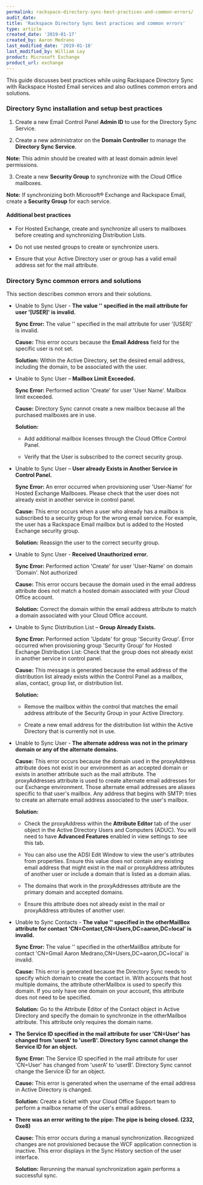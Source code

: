 ```yaml
---
permalink: rackspace-directory-sync-best-practices-and-common-errors/
audit_date:
title: 'Rackspace Directory Sync best practices and common errors'
type: article
created_date: '2019-01-17'
created_by: Aaron Medrano
last_modified_date: '2019-01-18'
last_modified_by: William Loy
product: Microsoft Exchange
product_url: exchange
---
```



This guide discusses best practices while using Rackspace Directory Sync with Rackspace Hosted Email services and also outlines common errors and solutions.

### Directory Sync installation and setup best practices

1. Create a new Email Control Panel **Admin ID** to use for the Directory Sync Service.

2. Create a new administrator on the **Domain Controller** to manage the **Directory Sync Service**.

  **Note:**  This admin should be created with at least domain admin level permissions.

3. Create a new **Security Group** to synchronize with the Cloud Office mailboxes.

  **Note:**  If synchronizing both  Microsoft&reg; Exchange and Rackspace Email, create a **Security Group** for each service.

#### Additional best practices

- For Hosted Exchange, create and synchronize all users to mailboxes before creating and synchronizing Distribution Lists.

- Do not use nested groups to create or synchronize users.

- Ensure that your Active Directory user or group has a valid email address set for the mail attribute.

### Directory Sync common errors and solutions

This section describes common errors and their solutions.

- Unable to Sync User - **The value '' specified in the mail attribute for user '[USER]' is invalid.**

    **Sync Error:** The value '' specified in the mail attribute for user '[USER]' is invalid.

    **Cause:** This error occurs because the **Email Address** field for the specific user is not set.

    **Solution:** Within the Active Directory, set the desired email address, including the domain, to be associated with the user.


- Unable to Sync User – **Mailbox Limit Exceeded.**

    **Sync Error:** Performed action 'Create' for user 'User Name'. Mailbox limit exceeded.

    **Cause:** Directory Sync cannot create a new mailbox because all the purchased mailboxes are in use.

    **Solution:**

    - Add additional mailbox licenses through the Cloud Office Control Panel.

    - Verify that the User is subscribed to the correct security group.

- Unable to Sync User – **User already Exists in Another Service in Control Panel.**

    **Sync Error:** An error occurred when provisioning user 'User-Name' for Hosted Exchange Mailboxes. Please check that the user does not already exist in another service in control panel.

    **Cause:** This error occurs when a user who already has a mailbox is subscribed to a security group for the wrong email service. For example, the user has a Rackspace Email mailbox but is added to the Hosted Exchange security group.

    **Solution:** Reassign the user to the correct security group.

- Unable to Sync User - **Received Unauthorized error.**

    **Sync Error:** Performed action 'Create' for user 'User-Name' on domain 'Domain'. Not authorized

    **Cause:** This error occurs because the domain used in the email address attribute does not match a hosted domain associated with your Cloud Office account.

    **Solution:** Correct the domain within the email address attribute to match a domain associated with your Cloud Office account.

- Unable to Sync Distribution List – **Group Already Exists.**

    **Sync Error:** Performed action 'Update' for group 'Security Group'. Error occurred when provisioning group 'Security Group' for Hosted Exchange Distribution List: Check that the group does not already exist in another service in control panel.

    **Cause:** This message is generated because the email address of the distribution list already exists within the Control Panel as a mailbox, alias, contact, group list,  or distribution list.

    **Solution:**

    - Remove the mailbox within the control that matches the email address attribute of the Security Group in your Active Directory.

    - Create a new email address for the distribution list within the Active Directory that is currently not in use.

- Unable to Sync User - **The alternate address was not in the primary domain or any of the alternate domains.**

    **Cause:** This error occurs because the domain used in the proxyAddress attribute does not exist in our environment as an accepted domain or exists in another attribute such as the mail attribute.
    The proxyAddresses attribute is used to create alternate email addresses for our Exchange environment. Those alternate email addresses are aliases specific to that user's mailbox. Any address that begins with SMTP: tries to create an alternate email address associated to the user's mailbox.

    **Solution:**  

    - Check the proxyAddress within the **Attribute Editor** tab of the user object in the Active Directory Users and Computers (ADUC). You will need to have **Advanced Features** enabled in view settings to see this tab.

    - You can also use the ADSI Edit Window to view the user's attributes from properties. Ensure this value does not contain any existing email address that might exist in the mail or proxyAddress attributes of another user or include a domain that is listed as a domain alias.

    - The domains that work in the proxyAddresses attribute are the primary domain and accepted domains.

    - Ensure this attribute does not already exist in the mail or proxyAddress attributes of another user.

- Unable to Sync Contacts - **The value '' specified in the otherMailBox attribute for contact 'CN=Contact,CN=Users,DC=aaron,DC=local' is invalid.**

    **Sync Error:** The value '' specified in the otherMailBox attribute for contact 'CN=Gmail Aaron Medrano,CN=Users,DC=aaron,DC=local' is invalid.

    **Cause:** This error is generated because the Directory Sync needs to specify which domain to create the contact in. With accounts that host multiple domains, the attribute otherMailbox is used to specify this domain. If you only have one domain on your account, this attribute does not need to be specified.

    **Solution:** Go to the Attribute Editor of the Contact object in Active Directory and specify the domain to synchronize in the otherMailbox attribute. This attribute only requires the domain name.

- **The Service ID specified in the mail attribute for user 'CN=User' has changed from 'userA' to 'userB'. Directory Sync cannot change the Service ID for an object.**

    **Sync Error:** The Service ID specified in the mail attribute for user 'CN=User' has changed from 'userA' to 'userB'. Directory Sync cannot change the Service ID for an object.

    **Cause:** This error is generated when the username of the email address in Active Directory is changed.

    **Solution:** Create a ticket with your Cloud Office Support team to perform a mailbox rename of the user's email address.

- **There was an error writing to the pipe: The pipe is being closed. (232, 0xe8)**

    **Cause:** This error occurs during a manual synchronization. Recognized changes are not provisioned because the WCF application connection is inactive. This error displays in the Sync History section of the user interface.

    **Solution:** Rerunning the manual synchronization again performs a successful sync.
